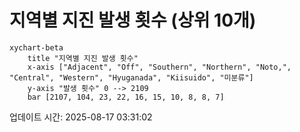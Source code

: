 # 지역별 지진 발생 횟수 (상위 10개)

```mermaid
xychart-beta
    title "지역별 지진 발생 횟수"
    x-axis ["Adjacent", "Off", "Southern", "Northern", "Noto,", "Central", "Western", "Hyuganada", "Kiisuido", "미분류"]
    y-axis "발생 횟수" 0 --> 2109
    bar [2107, 104, 23, 22, 16, 15, 10, 8, 8, 7]
```

업데이트 시간: 2025-08-17 03:31:02
